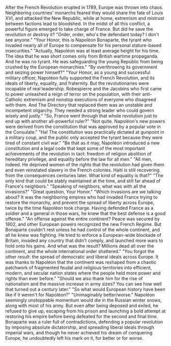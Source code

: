 After the French Revolution  erupted in 1789, Europe was thrown into chaos. Neighboring countries' monarchs feared they would share the fate of Louis XVI, and attacked the New Republic, while at home, extremism and mistrust between factions lead to bloodshed. In the midst of all this conflict, a powerful figure emerged  to take charge of France. But did he save the revolution or destroy it? "Order, order, who's the defendant today? I don't see anyone." "Your Honor, this is Napoléon Bonaparte, the tyrant who invaded  nearly all of Europe to compensate for his personal  stature-based insecurities." "Actually, Napoléon was  at least average height for his time. The idea that he was short comes only from British wartime propaganda. And he was no tyrant. He was safeguarding the young Republic from being crushed by the European monarchies." "By overthrowing its government and seizing power himself?" "Your Honor, as a young and successful military officer, Napoléon fully supported  the French Revolution, and its ideals of liberty, equality, and fraternity. But the revolutionaries were incapable of real leadership. Robespierre and the Jacobins who first came to power unleashed a reign of terror on the population, with their anti-Catholic extremism and nonstop executions of everyone who disagreed with them. And The Directory that replaced them was an unstable and incompetent oligarchy. They needed a strong leader who could govern wisely and justly." "So, France went through  that whole revolution just to end up with  another all-powerful ruler?" "Not quite. Napoléon's new powers were derived from the constitution that was approved by a popular vote in the Consulate." "Ha! The constitution was practically dictated at gunpoint in a military coup, and the public only accepted the tyrant because they were tired  of constant civil war." "Be that as it may, Napoléon introduced a new constitution and a legal code that kept some of the most important achievements of the revolution in tact: freedom of religion abolition of hereditary privilege, and equality before the law for all men." "All men, indeed. He deprived women of the rights that the revolution had given them and even reinstated slavery in the French colonies. Haiti is still recovering from  the consequences centuries later. What kind of equality is that?" "The only kind that could be stably maintained at the time, and still far ahead of France's neighbors." "Speaking of neighbors, what was with all the invasions?" "Great question, Your Honor." "Which invasions are we talking about? It was the neighboring empires who had invaded France trying to restore the monarchy, and prevent the spread of liberty across Europe, twice by the time Napoléon took charge. Having defended France as a soldier and a general in those wars, he knew that the best defense is a good offense." "An offense against the entire continent? Peace was secured by 1802, and other European powers recognized the new French Regime. But Bonaparte couldn't rest unless  he had control of the whole continent, and all he knew was fighting. He tried to enforce a European-wide blockade of Britain, invaded any country that didn't comply, and launched more wars  to hold onto his gains. And what was the result? Millions dead all over the continent, and the whole  international order shattered." "You forgot the other result: the spread of democratic  and liberal ideals across Europe. It was thanks to Napoléon that the continent was reshaped from a chaotic patchwork of fragmented feudal and religious territories into efficient, modern,  and secular nation states where the people held more power and rights than ever before." "Should we also thank him for the rise of nationalism and the massive increase in army sizes? You can see how well that turned out a century later." "So what would European history have been like if it weren't for Napoléon?" "Unimaginably better/worse." Napoléon seemingly unstoppable momentum would die in the Russian winter snows, along with most of his army. But even after being deposed and exiled, he refused to give up, escaping from his prison and launching a bold attempt at restoring his empire before being defeated for the second and final time. Bonaparte was  a ruler full of contradictions, defending a popular revolution by imposing absolute dictatorship, and spreading liberal ideals through imperial wars, and though he never achieved his dream of conquering Europe, he undoubtedly left his mark on it, for better or for worse. 